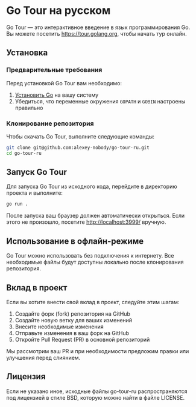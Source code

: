 # Go Tour на русском

Go Tour — это интерактивное введение в язык программирования Go. Вы можете посетить
https://tour.golang.org, чтобы начать тур онлайн.

## Установка

### Предварительные требования

Перед установкой Go Tour вам необходимо:
1. [Установить Go](https://golang.org/doc/install) на вашу систему
2. Убедиться, что переменные окружения `GOPATH` и `GOBIN` настроены правильно

### Клонирование репозитория

Чтобы скачать Go Tour, выполните следующие команды:

```sh
git clone git@github.com:alexey-nobody/go-tour-ru.git
cd go-tour-ru
```

## Запуск Go Tour

Для запуска Go Tour из исходного кода, перейдите в директорию проекта и выполните:

```sh
go run .
```

После запуска ваш браузер должен автоматически открыться. Если этого не произошло, посетите [http://localhost:3999/](http://localhost:3999) вручную.

## Использование в офлайн-режиме

Go Tour можно использовать без подключения к интернету. Все необходимые файлы будут доступны локально после клонирования репозитория.

## Вклад в проект

Если вы хотите внести свой вклад в проект, следуйте этим шагам:

1. Создайте форк (fork) репозитория на GitHub
3. Создайте новую ветку для ваших изменений
4. Внесите необходимые изменения
5. Отправьте изменения в ваш форк на GitHub
6. Откройте Pull Request (PR) в основной репозиторий

Мы рассмотрим ваш PR и при необходимости предложим правки или улучшения перед слиянием.

## Лицензия

Если не указано иное, исходные файлы go-tour-ru распространяются
под лицензией в стиле BSD, которую можно найти в файле LICENSE.
